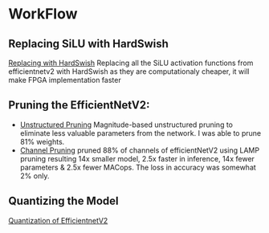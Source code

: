 # WorkFlow


## Replacing SiLU with HardSwish
[Replacing with HardSwish](https://github.com/amitpant7/Replacing-Silu-in-efficientnetV2-with-Hard-Swish)
    Replacing all the SiLU activation functions from efficientnetv2 with HardSwish as they are computationaly cheaper, it will make FPGA implementation faster

## Pruning the EfficientNetV2:
 - [Unstructured Pruning](https://github.com/amitpant7/Pruning_efficienet_v2.git)
        Magnitude-based unstructured pruning to eliminate less valuable parameters from the network. I was able to prune 81% weights.  
 - [Channel Pruning](https://github.com/amitpant7/Channel-Pruning-EfficientNetV2)
        pruned 88% of channels of efficientNetV2 using LAMP pruning resulting 14x smaller model, 2.5x faster in inference, 14x fewer parameters & 2.5x fewer MACops. The loss in accuracy was somewhat 2% only.  


## Quantizing the Model
[Quantization of EfficientnetV2](https://github.com/amitpant7/Quantizing-Efficientnetv2-using-Vitis-AI-Pytorch.git)